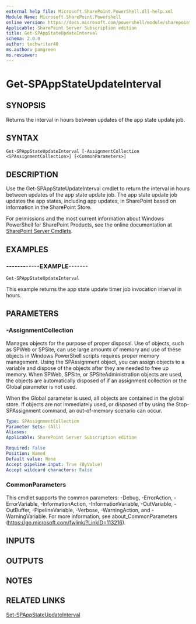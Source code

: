```yaml
---
external help file: Microsoft.SharePoint.PowerShell.dll-help.xml
Module Name: Microsoft.SharePoint.Powershell
online version: https://docs.microsoft.com/powershell/module/sharepoint-server/get-spappstateupdateinterval
Applicable: SharePoint Server Subscription edition
title: Get-SPAppStateUpdateInterval
schema: 2.0.0
author: techwriter40
ms.author: pamgreen
ms.reviewer:
---
```


# Get-SPAppStateUpdateInterval

## SYNOPSIS

Returns the interval in hours between updates of the app state update job.

## SYNTAX

```
Get-SPAppStateUpdateInterval [-AssignmentCollection <SPAssignmentCollection>] [<CommonParameters>]
```

## DESCRIPTION
Use the Get-SPAppStateUpdateInterval cmdlet to return the interval in hours between updates of the app state update job.
The app state update job updates the app states, including app updates, in SharePoint based on information in the SharePoint Store.

For permissions and the most current information about Windows PowerShell for SharePoint Products, see the online documentation at [SharePoint Server Cmdlets](https://docs.microsoft.com/powershell/sharepoint/sharepoint-server/sharepoint-server-cmdlets).

## EXAMPLES

### ------------EXAMPLE------- 
```
Get-SPAppStateUpdateInterval
```

This example returns the app state update timer job invocation interval in hours.

## PARAMETERS

### -AssignmentCollection
Manages objects for the purpose of proper disposal.
Use of objects, such as SPWeb or SPSite, can use large amounts of memory and use of these objects in Windows PowerShell scripts requires proper memory management.
Using the SPAssignment object, you can assign objects to a variable and dispose of the objects after they are needed to free up memory.
When SPWeb, SPSite, or SPSiteAdministration objects are used, the objects are automatically disposed of if an assignment collection or the Global parameter is not used.

When the Global parameter is used, all objects are contained in the global store.
If objects are not immediately used, or disposed of by using the Stop-SPAssignment command, an out-of-memory scenario can occur.

```yaml
Type: SPAssignmentCollection
Parameter Sets: (All)
Aliases: 
Applicable: SharePoint Server Subscription edition

Required: False
Position: Named
Default value: None
Accept pipeline input: True (ByValue)
Accept wildcard characters: False
```

### CommonParameters
This cmdlet supports the common parameters: -Debug, -ErrorAction, -ErrorVariable, -InformationAction, -InformationVariable, -OutVariable, -OutBuffer, -PipelineVariable, -Verbose, -WarningAction, and -WarningVariable. For more information, see about_CommonParameters (https://go.microsoft.com/fwlink/?LinkID=113216).

## INPUTS

## OUTPUTS

## NOTES

## RELATED LINKS

[Set-SPAppStateUpdateInterval](Set-SPAppStateUpdateInterval.md)


